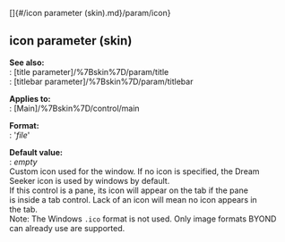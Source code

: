 []{#/icon parameter (skin).md}/param/icon}    
## icon parameter (skin)    
**See also:**    
:   [title parameter]/%7Bskin%7D/param/title    
:   [titlebar parameter]/%7Bskin%7D/param/titlebar    
<!-- -->    
**Applies to:**    
:   [Main]/%7Bskin%7D/control/main    
<!-- -->    
**Format:**    
:   \'*file*\'    
<!-- -->    
**Default value:**    
:   *empty*    
Custom icon used for the window. If no icon is specified, the Dream    
Seeker icon is used by windows by default.    
If this control is a pane, its icon will appear on the tab if the pane    
is inside a tab control. Lack of an icon will mean no icon appears in    
the tab.    
Note: The Windows `.ico` format is not used. Only image formats BYOND    
can already use are supported.  